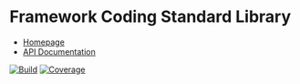 # Framework Coding Standard Library

- [Homepage](https://the-framework.gitlab.io/libraries/coding-standard.html)
- [API Documentation](https://the-framework.gitlab.io/libraries/coding-standard/docs/)

[![Build](https://gitlab.com/the-framework/libraries/coding-standard/badges/master/build.svg)](https://gitlab.com/the-framework/libraries/coding-standard/-/jobs)
[![Coverage](https://gitlab.com/the-framework/libraries/coding-standard/badges/master/coverage.svg?job=test:php7.3)](https://the-framework.gitlab.io/libraries/coding-standard/coverage/)
